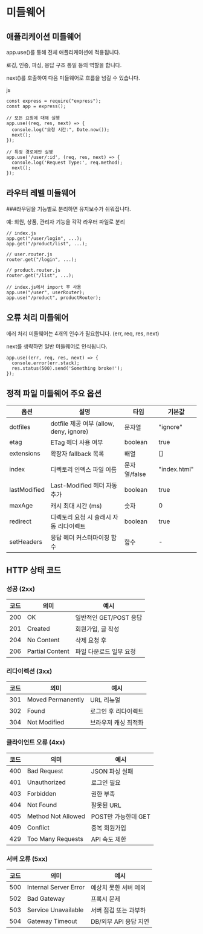 # 미들웨어
## 애플리케이션 미들웨어
app.use()를 통해 전체 애플리케이션에 적용됩니다.

로깅, 인증, 파싱, 응답 구조 통일 등의 역할을 합니다.

next()를 호출하여 다음 미들웨어로 흐름을 넘길 수 있습니다.

js
```
const express = require("express");
const app = express();

// 모든 요청에 대해 실행
app.use((req, res, next) => {
  console.log("요청 시간:", Date.now());
  next();
});

// 특정 경로에만 실행
app.use('/user/:id', (req, res, next) => {
  console.log('Request Type:', req.method);
  next();
});
```
## 라우터 레벨 미들웨어
###라우팅을 기능별로 분리하면 유지보수가 쉬워집니다.

예: 회원, 상품, 관리자 기능을 각각 라우터 파일로 분리

```
// index.js
app.get("/user/login", ...);
app.get("/product/list", ...);

// user.router.js
router.get("/login", ...);

// product.router.js
router.get("/list", ...);

// index.js에서 import 후 사용
app.use("/user", userRouter);
app.use("/product", productRouter);
```

## 오류 처리 미들웨어
에러 처리 미들웨어는 4개의 인수가 필요합니다. (err, req, res, next)

next를 생략하면 일반 미들웨어로 인식됩니다.

```
app.use((err, req, res, next) => {
  console.error(err.stack);
  res.status(500).send('Something broke!');
});
```
## 정적 파일 미들웨어 주요 옵션
| 옵션           | 설명                                  | 타입        | 기본값          |
| ------------ | ----------------------------------- | --------- | ------------ |
| dotfiles     | dotfile 제공 여부 (allow, deny, ignore) | 문자열       | "ignore"     |
| etag         | ETag 헤더 사용 여부                       | boolean   | true         |
| extensions   | 확장자 fallback 목록                     | 배열        | \[]          |
| index        | 디렉토리 인덱스 파일 이름                      | 문자열/false | "index.html" |
| lastModified | Last-Modified 헤더 자동 추가              | boolean   | true         |
| maxAge       | 캐시 최대 시간 (ms)                       | 숫자        | 0            |
| redirect     | 디렉토리 요청 시 슬래시 자동 리다이렉트              | boolean   | true         |
| setHeaders   | 응답 헤더 커스터마이징 함수                     | 함수        | -            |


## HTTP 상태 코드
### 성공 (2xx)
| 코드  | 의미              | 예시               |
| --- | --------------- | ---------------- |
| 200 | OK              | 일반적인 GET/POST 응답 |
| 201 | Created         | 회원가입, 글 작성       |
| 204 | No Content      | 삭제 요청 후          |
| 206 | Partial Content | 파일 다운로드 일부 요청    |


### 리다이렉션 (3xx)
| 코드  | 의미                | 예시          |
| --- | ----------------- | ----------- |
| 301 | Moved Permanently | URL 리뉴얼     |
| 302 | Found             | 로그인 후 리다이렉트 |
| 304 | Not Modified      | 브라우저 캐싱 최적화 |


### 클라이언트 오류 (4xx)
| 코드  | 의미                 | 예시             |
| --- | ------------------ | -------------- |
| 400 | Bad Request        | JSON 파싱 실패     |
| 401 | Unauthorized       | 로그인 필요         |
| 403 | Forbidden          | 권한 부족          |
| 404 | Not Found          | 잘못된 URL        |
| 405 | Method Not Allowed | POST만 가능한데 GET |
| 409 | Conflict           | 중복 회원가입        |
| 429 | Too Many Requests  | API 속도 제한      |


### 서버 오류 (5xx)
| 코드  | 의미                    | 예시              |
| --- | --------------------- | --------------- |
| 500 | Internal Server Error | 예상치 못한 서버 예외    |
| 502 | Bad Gateway           | 프록시 문제          |
| 503 | Service Unavailable   | 서버 점검 또는 과부하    |
| 504 | Gateway Timeout       | DB/외부 API 응답 지연 |

